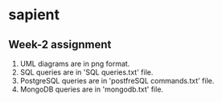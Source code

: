 # sapient
## Week-2 assignment
1. UML diagrams are in png format.
2. SQL queries are in 'SQL queries.txt' file.
3. PostgreSQL queries are in 'postfreSQL commands.txt' file.
4. MongoDB queries are in 'mongodb.txt' file.
